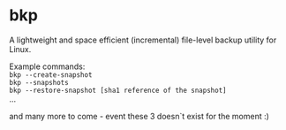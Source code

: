 # bkp
A lightweight and space efficient (incremental) file-level backup utility for Linux.

Example commands:  
```bkp --create-snapshot```  
```bkp --snapshots```  
```bkp --restore-snapshot [sha1 reference of the snapshot]```  
...

and many more to come - event these 3 doesn`t exist for the moment :)
